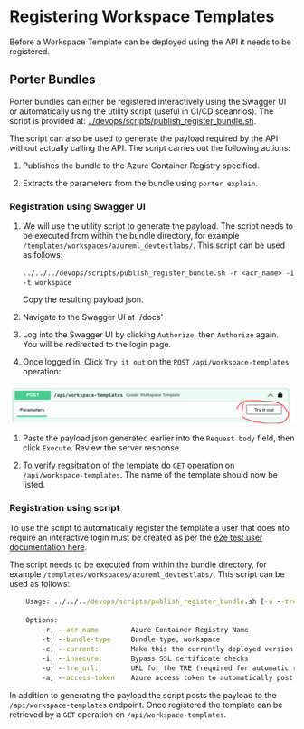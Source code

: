 # Registering Workspace Templates

Before a Workspace Template can be deployed using the API it needs to be registered.

## Porter Bundles

Porter bundles can either be registered interactively using the Swagger UI or automatically using the utility script (useful in CI/CD sceanrios). The script is provided at: [../devops/scripts/publish_register_bundle.sh](../devops/scripts/publish_register_bundle.sh).

The script can also be used to generate the payload required by the API without actually calling the API. The script carries out the following actions:

1. Publishes the bundle to the Azure Container Registry specified.

1. Extracts the parameters from the bundle using `porter explain`.

### Registration using Swagger UI

1. We will use the utility script to generate the payload. The script needs to be executed from within the bundle directory, for example `/templates/workspaces/azureml_devtestlabs/`. This script can be used as follows:

    `../../../devops/scripts/publish_register_bundle.sh -r <acr_name> -i -t workspace`

    Copy the resulting payload json.

1. Navigate to the Swagger UI at `/docs'

1. Log into the Swagger UI by clicking `Authorize`, then `Authorize` again. You will be redirected to the login page.

1. Once logged in. Click `Try it out` on the `POST` `/api/workspace-templates` operation:

![Post Workspace Template](./assets/post-template.png)

1. Paste the payload json generated earlier into the `Request body` field, then click `Execute`. Review the server response.

1. To verify regsitration of the template do `GET` operation on `/api/workspace-templates`. The name of the template should now be listed.

### Registration using script

To use the script to automatically register the template a user that does nto require an interactive login must be created as per the [e2e test user documentation here](auth.md#tre-e2e-test).

The script needs to be executed from within the bundle directory, for example `/templates/workspaces/azureml_devtestlabs/`. This script can be used as follows:

```cmd
    Usage: ../../../devops/scripts/publish_register_bundle.sh [-u --tre_url]  [-c --current] [-i --insecure]

    Options:
        -r, --acr-name        Azure Container Registry Name
        -t, --bundle-type     Bundle type, workspace
        -c, --current:        Make this the currently deployed version of this template
        -i, --insecure:       Bypass SSL certificate checks
        -u, --tre_url:        URL for the TRE (required for automatic registration)
        -a, --access-token    Azure access token to automatically post to the API (required for automatic registration)
```

In addition to generating the payload the script posts the payload to the `/api/workspace-templates` endpoint. Once registered the template can be retrieved by a `GET` operation on `/api/workspace-templates`.

